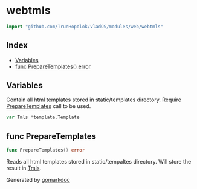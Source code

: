 <!-- Code generated by gomarkdoc. DO NOT EDIT -->

# webtmls

```go
import "github.com/TrueHopolok/VladOS/modules/web/webtmls"
```

## Index

- [Variables](<#variables>)
- [func PrepareTemplates\(\) error](<#PrepareTemplates>)


## Variables

<a name="Tmls"></a>Contain all html templates stored in static/templates directory. Require [PrepareTemplates](<#PrepareTemplates>) call to be used.

```go
var Tmls *template.Template
```

<a name="PrepareTemplates"></a>
## func PrepareTemplates

```go
func PrepareTemplates() error
```

Reads all html templates stored in static/tempaltes directory. Will store the result in [Tmls](<#Tmls>).

Generated by [gomarkdoc](<https://github.com/princjef/gomarkdoc>)
